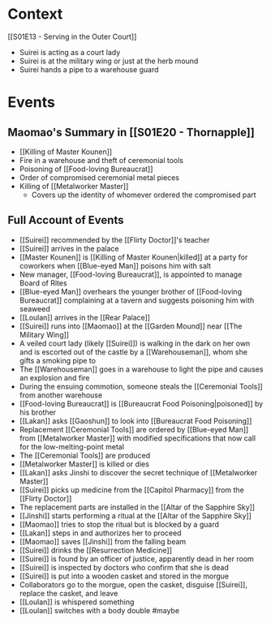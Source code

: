 # Context
[[S01E13 - Serving in the Outer Court]]
- Suirei is acting as a court lady
- Suirei is at the military wing or just at the herb mound
- Suirei hands a pipe to a warehouse guard
# Events
## Maomao's Summary in [[S01E20 - Thornapple]]
- [[Killing of Master Kounen]]
- Fire in a warehouse and theft of ceremonial tools
- Poisoning of [[Food-loving Bureaucrat]]
- Order of compromised ceremonial metal pieces
- Killing of [[Metalworker Master]]
	- Covers up the identity of whomever ordered the compromised part

## Full Account of Events
- [[Suirei]] recommended by the [[Flirty Doctor]]'s teacher
- [[Suirei]] arrives in the palace
- [[Master Kounen]] is [[Killing of Master Kounen|killed]] at a party for coworkers when [[Blue-eyed Man]] poisons him with salt
- New manager, [[Food-loving Bureaucrat]], is appointed to manage Board of Rites
- [[Blue-eyed Man]] overhears the younger brother of [[Food-loving Bureaucrat]] complaining at a tavern and suggests poisoning him with seaweed
- [[Loulan]] arrives in the [[Rear Palace]]
- [[Suirei]] runs into [[Maomao]] at the [[Garden Mound]] near [[The Military Wing]]
- A veiled court lady (likely [[Suirei]]) is walking in the dark on her own and is escorted out of the castle by a [[Warehouseman]], whom she gifts a smoking pipe to
- The [[Warehouseman]] goes in a warehouse to light the pipe and causes an explosion and fire
- During the ensuing commotion, someone steals the [[Ceremonial Tools]] from another warehouse
- [[Food-loving Bureaucrat]] is [[Bureaucrat Food Poisoning|poisoned]] by his brother
- [[Lakan]] asks [[Gaoshun]] to look into [[Bureaucrat Food Poisoning]]
- Replacement [[Ceremonial Tools]] are ordered by [[Blue-eyed Man]] from [[Metalworker Master]] with modified specifications that now call for the low-melting-point metal
- The [[Ceremonial Tools]] are produced
- [[Metalworker Master]] is killed or dies
- [[Lakan]] asks Jinshi to discover the secret technique of [[Metalworker Master]]
- [[Suirei]] picks up medicine from the [[Capitol Pharmacy]] from the [[Flirty Doctor]]
- The replacement parts are installed in the [[Altar of the Sapphire Sky]]
- [[Jinshi]] starts performing a ritual at the [[Altar of the Sapphire Sky]]
- [[Maomao]] tries to stop the ritual but is blocked by a guard
- [[Lakan]] steps in and authorizes her to proceed
- [[Maomao]] saves [[Jinshi]] from the falling beam
- [[Suirei]] drinks the [[Resurrection Medicine]]
- [[Suirei]] is found by an officer of justice, apparently dead in her room
- [[Suirei]] is inspected by doctors who confirm that she is dead
- [[Suirei]] is put into a wooden casket and stored in the morgue
- Collaborators go to the morgue, open the casket, disguise [[Suirei]], replace the casket, and leave
- [[Loulan]] is whispered something
- [[Loulan]] switches with a body double #maybe